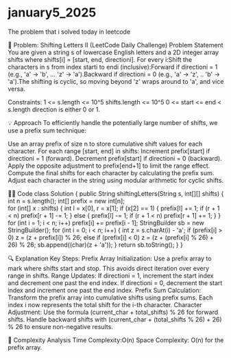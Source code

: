 # january5_2025
The problem that i solved today in leetcode

🚀 Problem: Shifting Letters II (LeetCode Daily Challenge)
Problem Statement
You are given a string s of lowercase English letters and a 2D integer array shifts where shifts[i] = [start, end, directioni]. For every i:Shift the characters in s from index starti to endi (inclusive):Forward if directioni = 1 (e.g., 'a' -> 'b', ... 'z' -> 'a').Backward if directioni = 0 (e.g., 'a' -> 'z', .. 'b' -> 'a').The shifting is cyclic, so moving beyond 'z' wraps around to 'a', and vice versa.

Constraints:
1 <= s.length <= 10^5
shifts.length <= 10^5
0 <= start <= end < s.length
direction is either 0 or 1.

💡 Approach
To efficiently handle the potentially large number of shifts, we use a prefix sum technique:

Use an array prefix of size n to store cumulative shift values for each character.
For each range [start, end] in shifts:
Increment prefix[start] if directioni = 1 (forward).
Decrement prefix[start] if directioni = 0 (backward).
Apply the opposite adjustment to prefix[end+1] to limit the range effect.
Compute the final shifts for each character by calculating the prefix sum.
Adjust each character in the string using modular arithmetic for cyclic shifts.

🧑‍💻 Code
class Solution {
    public String shiftingLetters(String s, int[][] shifts) {
        int n = s.length();
        int[] prefix = new int[n];       
        for (int[] x : shifts) {
            int l = x[0], r = x[1];
            if (x[2] == 1) { 
                prefix[l] += 1;
                if (r + 1 < n) prefix[r + 1] -= 1;
            } else { 
                prefix[l] -= 1;
                if (r + 1 < n) prefix[r + 1] += 1;
            }
        }
        for (int i = 1; i < n; i++) 
            prefix[i] += prefix[i - 1];
        StringBuilder sb = new StringBuilder();
        for (int i = 0; i < n; i++) {
            int z = s.charAt(i) - 'a';
            if (prefix[i] > 0)
                z = (z + prefix[i]) % 26;
            else if (prefix[i] < 0)
                z = (z + (prefix[i] % 26) + 26) % 26;
            sb.append((char)(z + 'a'));
        }
        return sb.toString();
    }
}

🔍 Explanation
Key Steps:
Prefix Array Initialization:
Use a prefix array to mark where shifts start and stop. This avoids direct iteration over every range in shifts.
Range Updates:
If directioni = 1, increment the start index and decrement one past the end index.
If directioni = 0, decrement the start index and increment one past the end index.
Prefix Sum Calculation:
Transform the prefix array into cumulative shifts using prefix sums. Each index i now represents the total shift for the i-th character.
Character Adjustment:
Use the formula (current_char + total_shifts) % 26 for forward shifts.
Handle backward shifts with (current_char + (total_shifts % 26) + 26) % 26 to ensure non-negative results.

🚀 Complexity Analysis
Time Complexity:O(n)
Space Complexity: O(n) for the prefix array.
